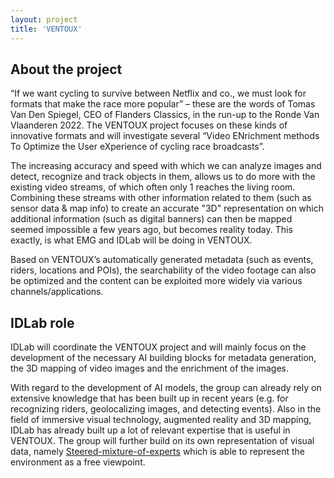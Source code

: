 ```yaml
---
layout: project
title: 'VENTOUX'
---
```


## About the project
“If we want cycling to survive between Netflix and co., we must look for formats that make the race more popular” – these are the words of Tomas Van Den Spiegel, CEO of Flanders Classics, in the run-up to the Ronde Van Vlaanderen 2022. The VENTOUX project focuses on these kinds of innovative formats and will investigate several “Video ENrichment methods To Optimize the User eXperience of cycling race broadcasts”.

The increasing accuracy and speed with which we can analyze images and detect, recognize and track objects in them, allows us to do more with the existing video streams, of which often only 1 reaches the living room. Combining these streams with other information related to them (such as sensor data & map info) to create an accurate "3D" representation on which additional information (such as digital banners) can then be mapped seemed impossible a few years ago, but becomes reality today. This exactly, is what EMG and IDLab will be doing in VENTOUX.

Based on VENTOUX’s automatically generated metadata (such as events, riders, locations and POIs), the searchability of the video footage can also be optimized and the content can be exploited more widely via various channels/applications.

## IDLab role
IDLab will coordinate the VENTOUX project and will mainly focus on the development of the necessary AI building blocks for metadata generation, the 3D mapping of video images and the enrichment of the images.

With regard to the development of AI models, the group can already rely on extensive knowledge that has been built up in recent years (e.g. for recognizing riders, geolocalizing images, and detecting events). Also in the field of immersive visual technology, augmented reality and 3D mapping, IDLab has already built up a lot of relevant expertise that is useful in VENTOUX. The group will further build on its own representation of visual data, namely [Steered-mixture-of-experts](https://media.idlab.ugent.be/ieee-multimedia-prize) which is able to represent the environment as a free viewpoint. 